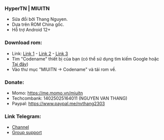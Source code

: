 ### HyperTN | MIUITN
- Sửa đổi bởi Thang Nguyen.
- Dựa trên ROM China gốc.
- Hỗ trợ Android 12+

### Download rom:
- Link: [Link 1](https://xiaomitn.vercel.app) - [Link 2](https://miuitn.vercel.app/) - [Link 3]()
- Tìm "Codename" thiết bị của bạn (có thể sử dụng tìm kiếm Google hoặc [Tại đây](https://xiaomiui.net/all-xiaomi-codenames-5137))
- Vào thư mục "MIUITN -> Codename" và tải rom về.

### Donate:
- Momo: https://me.momo.vn/miuitn
- Techcombank: 14025025164011 (NGUYEN VAN THANG)
- Paypal: https://www.paypal.me/nvthang2303

### Link Telegram: 
- [Channel](http://t.me/MiuiTNChannel)
- [Group support](http://t.me/MiuiTNGroup)
